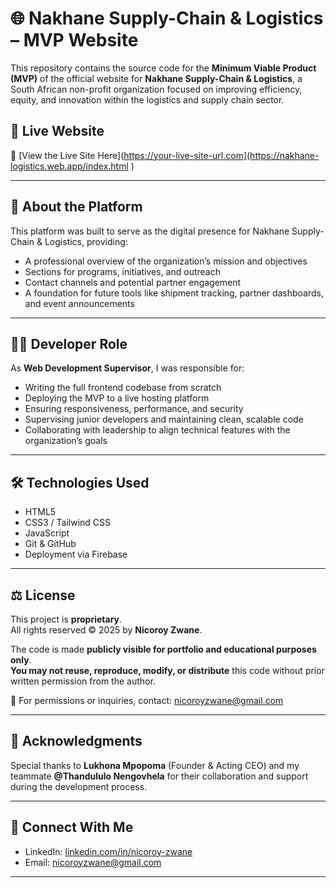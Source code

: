 # 🌐 Nakhane Supply-Chain & Logistics – MVP Website

This repository contains the source code for the **Minimum Viable Product (MVP)** of the official website for **Nakhane Supply-Chain & Logistics**, a South African non-profit organization focused on improving efficiency, equity, and innovation within the logistics and supply chain sector.

## 🚀 Live Website
🔗 [View the Live Site Here](https://your-live-site-url.com](https://nakhane-logistics.web.app/index.html )

---

## 📌 About the Platform

This platform was built to serve as the digital presence for Nakhane Supply-Chain & Logistics, providing:

- A professional overview of the organization’s mission and objectives
- Sections for programs, initiatives, and outreach
- Contact channels and potential partner engagement
- A foundation for future tools like shipment tracking, partner dashboards, and event announcements

---

## 👨‍💻 Developer Role

As **Web Development Supervisor**, I was responsible for:
- Writing the full frontend codebase from scratch
- Deploying the MVP to a live hosting platform
- Ensuring responsiveness, performance, and security
- Supervising junior developers and maintaining clean, scalable code
- Collaborating with leadership to align technical features with the organization’s goals

---

## 🛠️ Technologies Used

- HTML5  
- CSS3 / Tailwind CSS  
- JavaScript  
- Git & GitHub  
- Deployment via Firebase

---

## ⚖️ License

This project is **proprietary**.  
All rights reserved © 2025 by **Nicoroy Zwane**.

The code is made **publicly visible for portfolio and educational purposes only**.  
**You may not reuse, reproduce, modify, or distribute** this code without prior written permission from the author.

📩 For permissions or inquiries, contact: [nicoroyzwane@gmail.com](mailto:nicoroyzwane@gmail.com)

---

## 🙌 Acknowledgments

Special thanks to **Lukhona Mpopoma** (Founder & Acting CEO) and my teammate **@Thandululo Nengovhela** for their collaboration and support during the development process.

---

## 📣 Connect With Me

- LinkedIn: [linkedin.com/in/nicoroy-zwane](www.linkedin.com/in/nicoroy-zwane)
- Email: [nicoroyzwane@gmail.com](mailto:nicoroyzwane@gmail.com)

---

